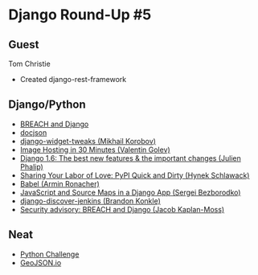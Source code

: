 # Django Round-Up #5

## Guest

Tom Christie

- Created django-rest-framework

## Django/Python
* [BREACH and Django](https://www.djangoproject.com/weblog/2013/aug/06/breach-and-django/)
* [docjson](https://github.com/docjson/docjson)
* [django-widget-tweaks (Mikhail Korobov)](https://bitbucket.org/kmike/django-widget-tweaks/)
* [Image Hosting in 30 Minutes (Valentin Golev)](http://gun.io/blog/image-hosting-in-30-minutes/)
* [Django 1.6: The best new features & the important changes (Julien Phalip)](https://speakerdeck.com/julienphalip/django-1-dot-6-the-best-new-features-and-the-important-changes)
* [Sharing Your Labor of Love: PyPI Quick and Dirty (Hynek Schlawack)](http://hynek.me/articles/sharing-your-labor-of-love-pypi-quick-and-dirty/)
* [Babel (Armin Ronacher)](https://github.com/mitsuhiko/babel)
* [JavaScript and Source Maps in a Django App (Sergei Bezborodko)](https://rollbar.com/blog/post/2013/08/02/javascript-and-source-maps-in-a-django-app/)
* [django-discover-jenkins (Brandon Konkle)](https://github.com/lincolnloop/django-discover-jenkins)
* [Security advisory: BREACH and Django (Jacob Kaplan-Moss)](https://www.djangoproject.com/weblog/2013/aug/06/breach-and-django/)

## Neat
* [Python Challenge](http://www.pythonchallenge.com/)
* [GeoJSON.io](http://macwright.org/2013/07/26/geojsonio.html)

